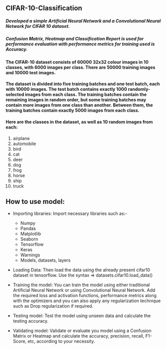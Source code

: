 ## CIFAR-10-Classification
##### Developed a simple Artificial Neural Network and a Convolutional Neural Network for CIFAR 10 dataset. 
##### Confusion Matrix, Heatmap and Classification Report is used for performance evaluation with performance metrics for training used is Accuracy. 
#### The CIFAR-10 dataset consists of 60000 32x32 colour images in 10 classes, with 6000 images per class. There are 50000 training images and 10000 test images.
#### The dataset is divided into five training batches and one test batch, each with 10000 images. The test batch contains exactly 1000 randomly-selected images from each class. The training batches contain the remaining images in random order, but some training batches may contain more images from one class than another. Between them, the training batches contain exactly 5000 images from each class.
#### Here are the classes in the dataset, as well as 10 random images from each:
1. airplane										
2. automobile										
3. bird										
4. cat										
5. deer										
6. dog										
7. frog										
8. horse										
9. ship										
10. truck

## How to use model:

- Importing libraries: Import necessary libraries such as:-
  * Numpy
  * Pandas
  * Matplotlib
  * Seaborn
  * Tensorflow
  * Keras
  * Warnings
  * Models, datasets, layers

- Loading Data: Then load the data using the already present cifar10 dataset in tensorflow. Use the syntax => datasets.cifar10.load_data()

- Training the model: You can train the model using either traditional Artificial Neural Network or using Convolutional Neural Network. Add the required loss and activation functions, performance metrics along with the optimizers and you can also apply any regularization technique such as Drop regularization if required.

- Testing model: Test the model using unseen data and calculate the testing accuracy.

- Validating model: Validate or evaluate you model using a Confusion Matrix or Heatmap and calculate the accuracy, precision, recall, F1-Score, etc, according to your necessity. 

